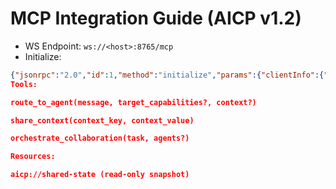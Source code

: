 # MCP Integration Guide (AICP v1.2)

- WS Endpoint: `ws://<host>:8765/mcp`
- Initialize:
```json
{"jsonrpc":"2.0","id":1,"method":"initialize","params":{"clientInfo":{"name":"your-client","version":"x.y"}}}
Tools:

route_to_agent(message, target_capabilities?, context?)

share_context(context_key, context_value)

orchestrate_collaboration(task, agents?)

Resources:

aicp://shared-state (read-only snapshot)